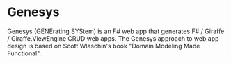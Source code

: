 # Genesys

Genesys (GENErating SYStem) is an F# web app that generates F# / Giraffe / Giraffe.ViewEngine CRUD web apps. The Genesys approach to web app design is based on Scott Wlaschin's book "Domain Modeling Made Functional".
